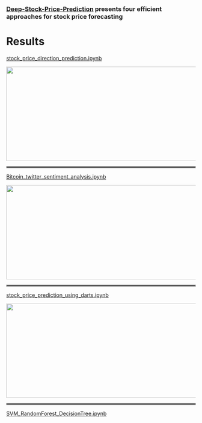 ### [Deep-Stock-Price-Prediction](https://github.com/amousavi9/Deep-Stock-Price-Prediction) presents four efficient approaches for stock price forecasting

# Results
[stock_price_direction_prediction.ipynb](https://github.com/amousavi9/Deep-Stock-Price-Prediction/blob/main/stock_price_direction_prediction.ipynb)

<img src="https://github.com/amousavi9/Deep-Stock-Price-Prediction/blob/main/results/trend-prediction-acc.jpg" width="600" height="250"/>
<hr style="border:2px solid gray">

[Bitcoin_twitter_sentiment_analysis.ipynb](https://github.com/amousavi9/Deep-Stock-Price-Prediction/blob/main/Bitcoin_twitter_sentiment_analysis.ipynb)

<img src="https://github.com/amousavi9/Deep-Stock-Price-Prediction/blob/main/results/sentiment-res1.png" width="600" height="250"/> 
<hr style="border:2px solid gray">

[stock_price_prediction_using_darts.ipynb](https://github.com/amousavi9/Deep-Stock-Price-Prediction/blob/main/stock_price_prediction_using_darts.ipynb)

<img src="https://github.com/amousavi9/Deep-Stock-Price-Prediction/blob/main/results/darts-res.jpg" width="600" height="250"/>
<hr style="border:2px solid gray">
  
[SVM_RandomForest_DecisionTree.ipynb](https://github.com/amousavi9/Deep-Stock-Price-Prediction/blob/main/SVM_RandomForest_DecisionTree.ipynb)
